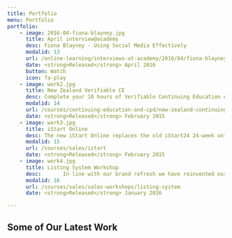 ```yaml
---
title: Portfolio
menu: Portfolio
portfolio:
    - image: 2016-04-fiona-blayney.jpg
      title: April interview@academy
      desc: Fiona Blayney - Using Social Media Effectively
      modalid: 13
      url: /online-learning/interviews-at-academy/2016/04/fiona-blayney#pk_campaign=Web-2016-04
      date: <strong>Released</strong> April 2016
      button: Watch
      icon: fa-play
    - image: work2.jpg
      title: New Zealand Verifiable CE
      desc: Complete your 10 hours of Verifiable Continuing Education online for $69 (inc. GST).
      modalid: 14
      url: /courses/continuing-education-and-cpd/new-zealand-continuing-education
      date: <strong>Released</strong> February 2015
    - image: work3.jpg
      title: iStart Online
      desc: The new iStart Online replaces the old iStart24 24-week online programme. We have refined and updated the new iStart making it faster and easier to complete.
      modalid: 15
      url: /courses/sales/istart
      date: <strong>Released</strong> February 2015
    - image: work4.jpg
      title: Listing System Workshop
      desc: ￼￼￼￼￼￼In line with our brand refresh we have reinvented our listing system and the products that sit within this range. Join us at the Academy to witness the transformation from the old to the new listing system and learn how to implement the new products into your business.
      modalid: 16
      url: /courses/sales/sales-workshops/listing-system
      date: <strong>Released</strong> January 2016

---
```


## Some of Our Latest Work
